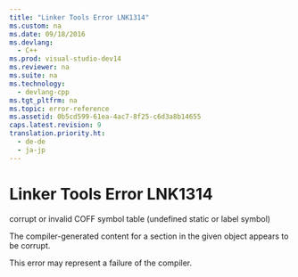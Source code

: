 ```yaml
---
title: "Linker Tools Error LNK1314"
ms.custom: na
ms.date: 09/18/2016
ms.devlang: 
  - C++
ms.prod: visual-studio-dev14
ms.reviewer: na
ms.suite: na
ms.technology: 
  - devlang-cpp
ms.tgt_pltfrm: na
ms.topic: error-reference
ms.assetid: 0b5cd599-61ea-4ac7-8f25-c6d3a8b14655
caps.latest.revision: 9
translation.priority.ht: 
  - de-de
  - ja-jp
---
```

# Linker Tools Error LNK1314
corrupt or invalid COFF symbol table (undefined static or label symbol)  
  
 The compiler-generated content for a section in the given object appears to be corrupt.  
  
 This error may represent a failure of the compiler.